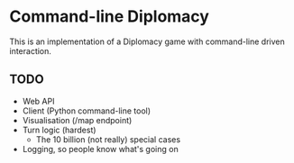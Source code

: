 # Command-line Diplomacy

This is an implementation of a Diplomacy game with command-line driven
interaction.

## TODO

- Web API
- Client (Python command-line tool)
- Visualisation (/map endpoint)
- Turn logic (hardest)
  - The 10 billion (not really) special cases
- Logging, so people know what's going on
